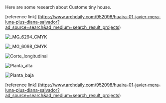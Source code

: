 Here are some research about Custome tiny house. 

[reference link] (https://www.archdaily.com/952098/huaira-01-javier-mera-luna-plus-diana-salvador?ad_source=search&ad_medium=search_result_projects)

![_MG_6294_CMYK](https://user-images.githubusercontent.com/90523160/133204959-e45a2a08-953e-4068-8959-254866085637.jpg)

![_MG_6098_CMYK](https://user-images.githubusercontent.com/90523160/133206385-916b5f01-eccf-4aac-a72f-d94f5c70a768.jpg)

![Corte_longitudinal](https://user-images.githubusercontent.com/90523160/133206414-571ce952-05dd-4c11-94d5-31760c8c0e29.jpg)

![Planta_alta](https://user-images.githubusercontent.com/90523160/133206417-18dcdbd6-ddad-489f-b321-d3089ed52949.jpg)

![Planta_baja](https://user-images.githubusercontent.com/90523160/133206419-74a2ebb2-4295-4cb5-98f3-70085ae8e54e.jpg)

[reference link] (https://www.archdaily.com/952098/huaira-01-javier-mera-luna-plus-diana-salvador?ad_source=search&ad_medium=search_result_projects)

